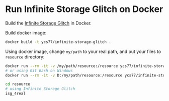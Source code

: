 # Run Infinite Storage Glitch on Docker

Build the [Infinite Storage Glitch](https://github.com/DvorakDwarf/Infinite-Storage-Glitch) in Docker.

Build docker image:

```bash
docker build -t ycs77/infinite-storage-glitch .
```

Using docker image, change `my/path` to your real path, and put your files to `resource` directory:

```bash
docker run --rm -it -v /my/path/resource:/resource ycs77/infinite-storage-glitch
# or using Git Bash on Windows
docker run --rm -it -v D:/my/path/resource:/resource ycs77/infinite-storage-glitch

cd resource
# using Infinite Storage Glitch
isg_4real
```
